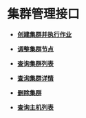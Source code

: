 # 集群管理接口<a name="ZH-CN_TOPIC_0109962572"></a>

-   **[创建集群并执行作业](创建集群并执行作业.md)**  

-   **[调整集群节点](调整集群节点.md)**  

-   **[查询集群列表](查询集群列表.md)**  

-   **[查询集群详情](查询集群详情.md)**  

-   **[删除集群](删除集群.md)**  

-   **[查询主机列表](查询主机列表.md)**  


